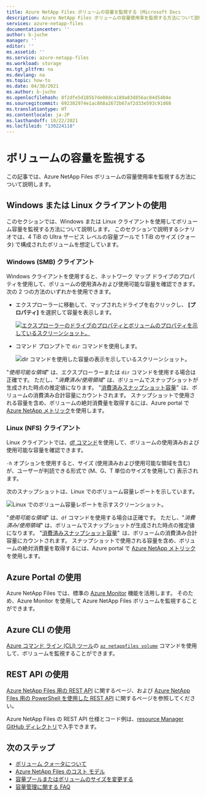 ```yaml
---
title: Azure NetApp Files ボリュームの容量を監視する |Microsoft Docs
description: Azure NetApp Files ボリュームの容量使用率を監視する方法について説明します。
services: azure-netapp-files
documentationcenter: ''
author: b-juche
manager: ''
editor: ''
ms.assetid: ''
ms.service: azure-netapp-files
ms.workload: storage
ms.tgt_pltfrm: na
ms.devlang: na
ms.topic: how-to
ms.date: 04/30/2021
ms.author: b-juche
ms.openlocfilehash: 8f2dfe5d185b7de08dca189a83d856ac04d5404e
ms.sourcegitcommit: 692382974e1ac868a2672b67af2d33e593c91d60
ms.translationtype: HT
ms.contentlocale: ja-JP
ms.lasthandoff: 10/22/2021
ms.locfileid: "130224118"
---
```

# <a name="monitor-the-capacity-of-a-volume"></a>ボリュームの容量を監視する  

この記事では、Azure NetApp Files ボリュームの容量使用率を監視する方法について説明します。  

## <a name="using-windows-or-linux-clients"></a>Windows または Linux クライアントの使用

このセクションでは、Windows または Linux クライアントを使用してボリューム容量を監視する方法について説明します。 このセクションで説明するシナリオでは、4 TiB の Ultra サービス レベルの容量プールで 1 TiB のサイズ (クォータ) で構成されたボリュームを想定しています。 

### <a name="windows-smb-clients"></a>Windows (SMB) クライアント

Windows クライアントを使用すると、ネットワーク マップ ドライブのプロパティを使用して、ボリュームの使用済みおよび使用可能な容量を確認できます。 次の 2 つの方法のいずれかを使用できます。 

* エクスプローラーに移動して、マップされたドライブを右クリックし、 **[プロパティ]** を選択して容量を表示します。  

    [ ![エクスプローラーのドライブのプロパティとボリュームのプロパティを示しているスクリーンショット。](../media/azure-netapp-files/monitor-explorer-drive-properties.png) ](../media/azure-netapp-files/monitor-explorer-drive-properties.png#lightbox)

* コマンド プロンプトで `dir` コマンドを使用します。 

    ![dir コマンドを使用した容量の表示を示しているスクリーンショット。](../media/azure-netapp-files/monitor-volume-properties-dir-command.png) 

"*使用可能な領域*" は、エクスプローラーまたは `dir` コマンドを使用する場合は正確です。 ただし、"*消費済み/使用領域*" は、ボリュームでスナップショットが生成された時点の推定値になります。 "[消費済みスナップショット容量](azure-netapp-files-cost-model.md#capacity-consumption-of-snapshots)"  は、ボリュームの消費済み合計容量にカウントされます。 スナップショットで使用される容量を含め、ボリュームの絶対消費量を取得するには、Azure portal で [Azure NetApp メトリック](azure-netapp-files-metrics.md#volumes)を使用します。 

### <a name="linux-nfs-clients"></a>Linux (NFS) クライアント 

Linux クライアントでは、[df コマンド](https://linux.die.net/man/1/df)を使用して、ボリュームの使用済みおよび使用可能な容量を確認できます。  

`-h` オプションを使用すると、サイズ (使用済みおよび使用可能な領域を含む) が、ユーザーが判読できる形式で (M、G、T 単位のサイズを使用して) 表示されます。

次のスナップショットは、Linux でのボリューム容量レポートを示しています。

![Linux でのボリューム容量レポートを示すスクリーンショット。](../media/azure-netapp-files/monitor-volume-properties-linux-command.png) 

"*使用可能な領域*" は、`df` コマンドを使用する場合は正確です。 ただし、"*消費済み/使用領域*" は、ボリュームでスナップショットが生成された時点の推定値になります。 "[消費済みスナップショット容量](azure-netapp-files-cost-model.md#capacity-consumption-of-snapshots)"  は、ボリュームの消費済み合計容量にカウントされます。 スナップショットで使用される容量を含め、ボリュームの絶対消費量を取得するには、Azure portal で [Azure NetApp メトリック](azure-netapp-files-metrics.md#volumes)を使用します。 

## <a name="using-azure-portal"></a>Azure Portal の使用
Azure NetApp Files では、標準の [Azure Monitor](../azure-monitor/overview.md) 機能を活用します。 そのため、Azure Monitor を使用して Azure NetApp Files ボリュームを監視することができます。  

## <a name="using-azure-cli"></a>Azure CLI の使用  

[Azure コマンド ライン (CLI) ツール](azure-netapp-files-sdk-cli.md)の [`az netappfiles volume`](/cli/azure/netappfiles/volume?view=azure-cli-latest&preserve-view=true) コマンドを使用して、ボリュームを監視することができます。
 
## <a name="using-rest-api"></a>REST API の使用  

[Azure NetApp Files 用の REST API](azure-netapp-files-develop-with-rest-api.md) に関するページ、および [Azure NetApp Files 用の PowerShell を使用した REST API](develop-rest-api-powershell.md) に関するページを参照してください。 

Azure NetApp Files の REST API 仕様とコード例は、[resource Manager GitHub ディレクトリ](https://github.com/Azure/azure-rest-api-specs/tree/master/specification/netapp/resource-manager/Microsoft.NetApp/stable)で入手できます。 

## <a name="next-steps"></a>次のステップ

* [ボリューム クォータについて](volume-quota-introduction.md)
* [Azure NetApp Files のコスト モデル](azure-netapp-files-cost-model.md)
* [容量プールまたはボリュームのサイズを変更する](azure-netapp-files-resize-capacity-pools-or-volumes.md)
* [容量管理に関する FAQ](faq-capacity-management.md)